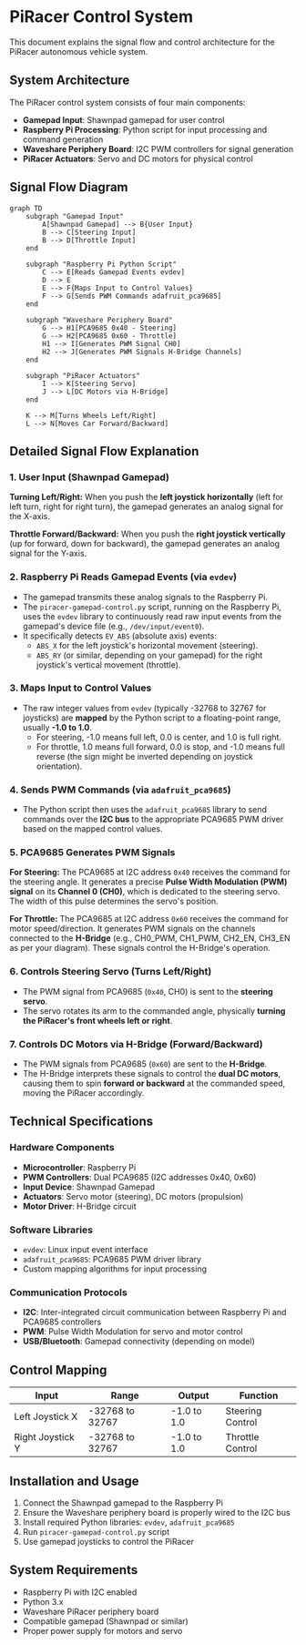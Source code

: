 # PiRacer Control System

This document explains the signal flow and control architecture for the PiRacer autonomous vehicle system.

## System Architecture

The PiRacer control system consists of four main components:
- **Gamepad Input**: Shawnpad gamepad for user control
- **Raspberry Pi Processing**: Python script for input processing and command generation
- **Waveshare Periphery Board**: I2C PWM controllers for signal generation
- **PiRacer Actuators**: Servo and DC motors for physical control

## Signal Flow Diagram

```mermaid
graph TD
    subgraph "Gamepad Input"
        A[Shawnpad Gamepad] --> B{User Input}
        B --> C[Steering Input]
        B --> D[Throttle Input]
    end

    subgraph "Raspberry Pi Python Script"
        C --> E[Reads Gamepad Events evdev]
        D --> E
        E --> F{Maps Input to Control Values}
        F --> G[Sends PWM Commands adafruit_pca9685]
    end

    subgraph "Waveshare Periphery Board"
        G --> H1[PCA9685 0x40 - Steering]
        G --> H2[PCA9685 0x60 - Throttle]
        H1 --> I[Generates PWM Signal CH0]
        H2 --> J[Generates PWM Signals H-Bridge Channels]
    end

    subgraph "PiRacer Actuators"
        I --> K[Steering Servo]
        J --> L[DC Motors via H-Bridge]
    end

    K --> M[Turns Wheels Left/Right]
    L --> N[Moves Car Forward/Backward]
```

## Detailed Signal Flow Explanation

### 1. User Input (Shawnpad Gamepad) 

**Turning Left/Right:** When you push the **left joystick horizontally** (left for left turn, right for right turn), the gamepad generates an analog signal for the X-axis.

**Throttle Forward/Backward:** When you push the **right joystick vertically** (up for forward, down for backward), the gamepad generates an analog signal for the Y-axis.

### 2. Raspberry Pi Reads Gamepad Events (via `evdev`) 

- The gamepad transmits these analog signals to the Raspberry Pi.
- The `piracer-gamepad-control.py` script, running on the Raspberry Pi, uses the `evdev` library to continuously read raw input events from the gamepad's device file (e.g., `/dev/input/event0`).
- It specifically detects `EV_ABS` (absolute axis) events:
  - `ABS_X` for the left joystick's horizontal movement (steering).
  - `ABS_RY` (or similar, depending on your gamepad) for the right joystick's vertical movement (throttle).

### 3. Maps Input to Control Values 

- The raw integer values from `evdev` (typically -32768 to 32767 for joysticks) are **mapped** by the Python script to a floating-point range, usually **-1.0 to 1.0**.
  - For steering, -1.0 means full left, 0.0 is center, and 1.0 is full right.
  - For throttle, 1.0 means full forward, 0.0 is stop, and -1.0 means full reverse (the sign might be inverted depending on joystick orientation).

### 4. Sends PWM Commands (via `adafruit_pca9685`) 

- The Python script then uses the `adafruit_pca9685` library to send commands over the **I2C bus** to the appropriate PCA9685 PWM driver based on the mapped control values.

### 5. PCA9685 Generates PWM Signals 

**For Steering:** The PCA9685 at I2C address `0x40` receives the command for the steering angle. It generates a precise **Pulse Width Modulation (PWM) signal** on its **Channel 0 (CH0)**, which is dedicated to the steering servo. The width of this pulse determines the servo's position.

**For Throttle:** The PCA9685 at I2C address `0x60` receives the command for motor speed/direction. It generates PWM signals on the channels connected to the **H-Bridge** (e.g., CH0_PWM, CH1_PWM, CH2_EN, CH3_EN as per your diagram). These signals control the H-Bridge's operation.

### 6. Controls Steering Servo (Turns Left/Right) 

- The PWM signal from PCA9685 (`0x40`, CH0) is sent to the **steering servo**.
- The servo rotates its arm to the commanded angle, physically **turning the PiRacer's front wheels left or right**.

### 7. Controls DC Motors via H-Bridge (Forward/Backward) 

- The PWM signals from PCA9685 (`0x60`) are sent to the **H-Bridge**.
- The H-Bridge interprets these signals to control the **dual DC motors**, causing them to spin **forward or backward** at the commanded speed, moving the PiRacer accordingly.

## Technical Specifications

### Hardware Components
- **Microcontroller**: Raspberry Pi
- **PWM Controllers**: Dual PCA9685 (I2C addresses 0x40, 0x60)
- **Input Device**: Shawnpad Gamepad
- **Actuators**: Servo motor (steering), DC motors (propulsion)
- **Motor Driver**: H-Bridge circuit

### Software Libraries
- `evdev`: Linux input event interface
- `adafruit_pca9685`: PCA9685 PWM driver library
- Custom mapping algorithms for input processing

### Communication Protocols
- **I2C**: Inter-integrated circuit communication between Raspberry Pi and PCA9685 controllers
- **PWM**: Pulse Width Modulation for servo and motor control
- **USB/Bluetooth**: Gamepad connectivity (depending on model)

## Control Mapping

| Input | Range | Output | Function |
|-------|--------|---------|----------|
| Left Joystick X | -32768 to 32767 | -1.0 to 1.0 | Steering Control |
| Right Joystick Y | -32768 to 32767 | -1.0 to 1.0 | Throttle Control |

## Installation and Usage

1. Connect the Shawnpad gamepad to the Raspberry Pi
2. Ensure the Waveshare periphery board is properly wired to the I2C bus
3. Install required Python libraries: `evdev`, `adafruit_pca9685`
4. Run `piracer-gamepad-control.py` script
5. Use gamepad joysticks to control the PiRacer

## System Requirements

- Raspberry Pi with I2C enabled
- Python 3.x
- Waveshare PiRacer periphery board
- Compatible gamepad (Shawnpad or similar)
- Proper power supply for motors and servo

